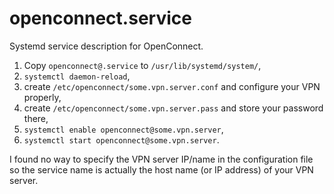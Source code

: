 # openconnect.service
Systemd service description for OpenConnect.

1. Copy `openconnect@.service` to `/usr/lib/systemd/system/`,
2. `systemctl daemon-reload`,
3. create `/etc/openconnect/some.vpn.server.conf` and configure your VPN
properly,
4. create `/etc/openconnect/some.vpn.server.pass` and store your password
there,
5. `systemctl enable openconnect@some.vpn.server`,
6. `systemctl start openconnect@some.vpn.server`.

I found no way to specify the VPN server IP/name in the configuration file
so the service name is actually the host name (or IP address) of your VPN
server.